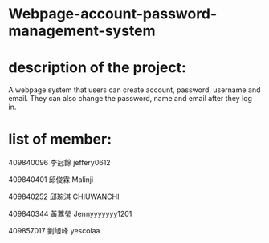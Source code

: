 # Webpage-account-password-management-system

# description of the project:
A webpage system that users can create account, password, username and email. They can also change the password, name and email after they log in.


# list of member:  

409840096 李冠餘 jeffery0612

409840401 邱俊霖 Malinji  

409840252 邱琬淇 CHIUWANCHI  

409840344 黃䕒瑩 Jennyyyyyyy1201  

409857017 劉旭峰 yescolaa



